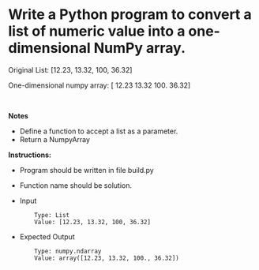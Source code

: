 # Write a Python program to convert a list of numeric value into a one-dimensional NumPy array.

Original List: [12.23, 13.32, 100, 36.32]

One-dimensional numpy array:  [  12.23   13.32  100.     36.32]

<br />

**Notes**
* Define a function to accept a list as a parameter.
* Return a NumpyArray

**Instructions:**
* Program should be written in file build.py
* Function name should be solution.

* Input
          
          Type: List
          Value: [12.23, 13.32, 100, 36.32]
          
* Expected Output
          
          Type: numpy.ndarray
          Value: array([12.23, 13.32, 100., 36.32])
